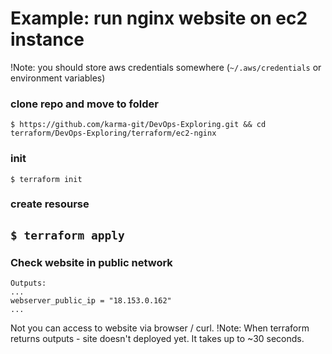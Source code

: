 # Example: run nginx website on ec2 instance
!Note: you should store aws credentials somewhere (`~/.aws/credentials` or environment variables)
### clone repo and move to folder
`$ https://github.com/karma-git/DevOps-Exploring.git && cd terraform/DevOps-Exploring/terraform/ec2-nginx`
### init
`$ terraform init`
### create resourse
`$ terraform apply`
---
### Check website in public network
```
Outputs:
...
webserver_public_ip = "18.153.0.162"
...
```
Not you can access to website via browser / curl.
!Note: When terraform returns outputs - site doesn't deployed yet. It takes up to ~30 seconds. 
